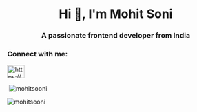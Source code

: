 <h1 align="center">Hi 👋, I'm Mohit Soni</h1>
<h3 align="center">A passionate frontend developer from India</h3>

<h3 align="left">Connect with me:</h3>
<p align="left">
<a href="https://linkedin.com/in/https://www.linkedin.com/in/mohit-soni-3b780a1b6/" target="blank"><img align="center" src="https://raw.githubusercontent.com/rahuldkjain/github-profile-readme-generator/master/src/images/icons/Social/linked-in-alt.svg" alt="https://www.linkedin.com/in/mohit-soni-3b780a1b6/" height="30" width="40" /></a>
</p>

<p>&nbsp;<img align="center" src="https://github-readme-stats.vercel.app/api?username=mohitsooni&show_icons=true&locale=en" alt="mohitsooni" /></p>

<p><img align="center" src="https://github-readme-streak-stats.herokuapp.com/?user=mohitsooni&" alt="mohitsooni" /></p>
